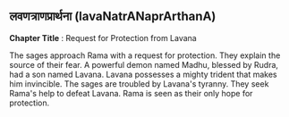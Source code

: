 ## लवणत्राणप्रार्थना (lavaNatrANaprArthanA)
**Chapter Title** : Request for Protection from Lavana

The sages approach Rama with a request for protection. They explain the source of their fear. A powerful demon named Madhu, blessed by Rudra, had a son named Lavana. Lavana possesses a mighty trident that makes him invincible. The sages are troubled by Lavana's tyranny. They seek Rama's help to defeat Lavana. Rama is seen as their only hope for protection.